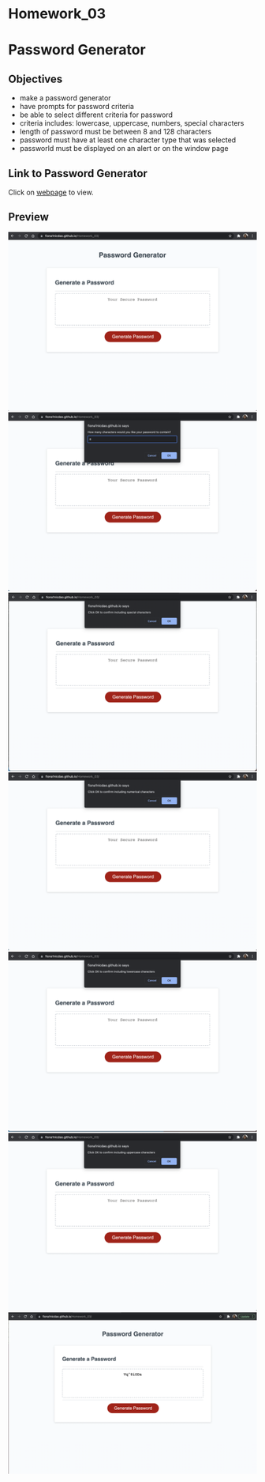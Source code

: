 # Homework_03

# Password Generator

## Objectives 
- make a password generator 
- have prompts for password criteria 
- be able to select different criteria for password 
- criteria includes: lowercase, uppercase, numbers, special characters
- length of password must be between 8 and 128 characters 
- password must have at least one character type that was selected 
- passworld must be displayed on an alert or on the window page 

## Link to Password Generator 
Click on [webpage](https://fiona1nicdao.github.io/Homework_03/) to view. 

## Preview 
![pw-1](./images/pw-1.png)
![pw-2](./images/pw-2.png)
![pw-3](./images/pw-3.png)
![pw-4](./images/pw-4.png)
![pw-5](./images/pw-5.png)
![pw-6](./images/pw-6.png)
![pw-final](./images/pw-final.png)
